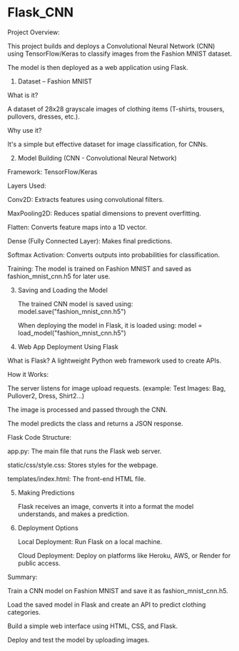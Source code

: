 # Flask_CNN

Project Overview: 

   This project builds and deploys a Convolutional Neural Network (CNN) using TensorFlow/Keras to classify images from the Fashion MNIST dataset. 
   
   The model is then deployed as a web application using Flask.
   

1. Dataset – Fashion MNIST
   
  What is it?
  
  A dataset of 28x28 grayscale images of clothing items (T-shirts, trousers, pullovers, dresses, etc.).
  
  Why use it?
  
  It's a simple but effective dataset for image classification, for CNNs.
  

2. Model Building (CNN - Convolutional Neural Network)
   
  Framework: TensorFlow/Keras

  Layers Used:
  
  Conv2D: Extracts features using convolutional filters.
  
  MaxPooling2D: Reduces spatial dimensions to prevent overfitting.
  
  Flatten: Converts feature maps into a 1D vector.
  
  Dense (Fully Connected Layer): Makes final predictions.
  
  Softmax Activation: Converts outputs into probabilities for classification.
  
  Training: The model is trained on Fashion MNIST and saved as fashion_mnist_cnn.h5 for later use.
  

3. Saving and Loading the Model
   
   The trained CNN model is saved using: model.save("fashion_mnist_cnn.h5")
   
   When deploying the model in Flask, it is loaded using: model = load_model("fashion_mnist_cnn.h5")
   

4. Web App Deployment Using Flask
   
  What is Flask? A lightweight Python web framework used to create APIs.

  How it Works:
  
  The server listens for image upload requests. (example: Test Images: Bag, Pullover2, Dress, Shirt2...)
  
  The image is processed and passed through the CNN.
  
  The model predicts the class and returns a JSON response.

  Flask Code Structure:
  
  app.py: The main file that runs the Flask web server.
  
  static/css/style.css: Stores styles for the webpage.
  
  templates/index.html: The front-end HTML file.
  

5. Making Predictions
   
   Flask receives an image, converts it into a format the model understands, and makes a prediction.


6. Deployment Options
   
   Local Deployment: Run Flask on a local machine.
   
   Cloud Deployment: Deploy on platforms like Heroku, AWS, or Render for public access.


Summary:

   Train a CNN model on Fashion MNIST and save it as fashion_mnist_cnn.h5.
   
   Load the saved model in Flask and create an API to predict clothing categories.
   
   Build a simple web interface using HTML, CSS, and Flask.
   
   Deploy and test the model by uploading images.
